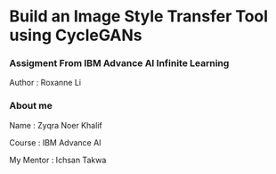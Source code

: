 #  Build an Image Style Transfer Tool using CycleGANs
### Assigment From IBM Advance AI Infinite Learning

Author : Roxanne Li

### About me

Name : Zyqra Noer Khalif 

Course : IBM Advance AI

My Mentor : Ichsan Takwa
